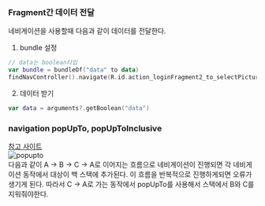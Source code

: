 ### Fragment간 데이터 전달
네비게이션을 사용할때 다음과 같이 데이터를 전달한다.
1. bundle 설정
```kotlin
// data는 boolean타입
var bundle = bundleOf("data" to data)
findNavController().navigate(R.id.action_loginFragment2_to_selectPictureFragment, bundle)
```
2. 데이터 받기
```kotlin
var data = arguments?.getBoolean("data")
```

### navigation popUpTo, popUpToInclusive
[참고 사이트](https://beomseok95.tistory.com/190)  
![popupto](https://user-images.githubusercontent.com/32587845/76308280-c770bb00-630d-11ea-9731-f04b3bc48030.png)  
다음과 같이 A -> B -> C -> A로 이어지는 흐름으로 네비게이션이 진행되면 각 네비게이션 동작에서 대상이 백 스택에 추가된다. 이 흐름을 반복적으로 진행하게되면 오류가 생기게 된다.
따라서 C -> A로 가는 동작에서 popUpTo를 사용해서 스택에서 B와 C를 지워줘야한다.